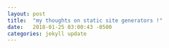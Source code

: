 ```yaml
---
layout: post
title:  "my thoughts on static site generators !"
date:   2018-01-25 03:00:43 -0500
categories: jekyll update
---
```


